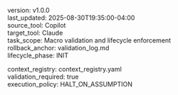 version: v1.0.0  
last_updated: 2025-08-30T19:35:00-04:00  
source_tool: Copilot  
target_tool: Claude  
task_scope: Macro validation and lifecycle enforcement  
rollback_anchor: validation_log.md  
lifecycle_phase: INIT  

context_registry: context_registry.yaml  
validation_required: true  
execution_policy: HALT_ON_ASSUMPTION  
